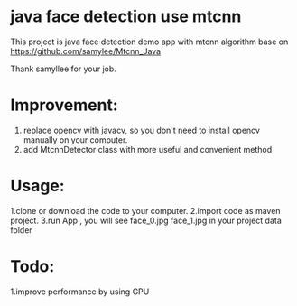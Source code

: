# java face detection use mtcnn

 This project is java face detection demo app with mtcnn algorithm base on https://github.com/samylee/Mtcnn_Java  

 Thank samyllee for your job.

# Improvement:

 1. replace opencv with javacv, so you don't need to install opencv manually on your computer.
 2. add MtcnnDetector class with more useful and convenient method

# Usage:

 1.clone or download the code to your computer.
 2.import code as maven project.
 3.run App , you will see face_0.jpg face_1.jpg in your project data folder

# Todo:
 1.improve performance by using GPU

